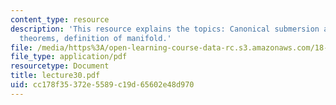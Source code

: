 ```yaml
---
content_type: resource
description: 'This resource explains the topics: Canonical submersion and immersion
  theorems, definition of manifold.'
file: /media/https%3A/open-learning-course-data-rc.s3.amazonaws.com/18-101-analysis-ii-fall-2005/cc178f35372e5589c19d65602e48d970_lecture30.pdf
file_type: application/pdf
resourcetype: Document
title: lecture30.pdf
uid: cc178f35-372e-5589-c19d-65602e48d970
---
```

